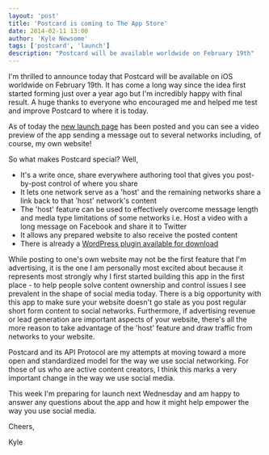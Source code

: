 ```yaml
---
layout: 'post'
title: 'Postcard is coming to The App Store'
date: 2014-02-11 13:00
author: 'Kyle Newsome'
tags: ['postcard', 'launch']
description: "Postcard will be available worldwide on February 19th"
---
```


I'm thrilled to announce today that Postcard will be available on iOS worldwide on February 19th.
It has come a long way since the idea first started forming just over a year ago but I'm incredibly happy with
final result. A huge thanks to everyone who encouraged me and helped me test and improve Postcard to where it is today.

As of today the [new launch page][1] has been posted and you can see a video preview of the app sending a message out
to several networks including, of course, my own website!

So what makes Postcard special? Well,

* It's a write once, share everywhere authoring tool that gives you post-by-post control of where you share
* It lets one network serve as a 'host' and the remaining networks share a link back to that 'host' network's content
* The 'host' feature can be used to effectively overcome message length and media type limitations of some networks i.e. Host a video with a long message on Facebook and share it to Twitter
* It allows any prepared website to also receive the posted content
* There is already a [WordPress plugin available for download][2]

While posting to one's own website may not be the first feature that I'm advertising, it is the one I am personally
most excited about because it represents most strongly why I first started building this app in the
first place - to help people solve content ownership and control issues I see prevalent in the shape of
social media today. There is a big opportunity with this app to make sure your website doesn't go stale as
you post regular short form content to social networks. Furthermore, if advertising revenue or lead generation
are important aspects of your website, there's all the more reason to take advantage of the 'host' feature and
draw traffic from networks to your website.

Postcard and its API Protocol are my attempts at moving toward a more open and standardized model for
the way we use social networking. For those of us who are active content creators, I think this marks a very
important change in the way we use social media.

This week I'm preparing for launch next Wednesday and am happy to answer any questions about the app and how it might help
empower the way you use social media.

Cheers,

Kyle

[1]: http://www.postcardsocial.net/ "Postcard Homepage"
[2]: http://wordpress.org/plugins/postcard-social/ "Postcard Social Plugin for WordPress"